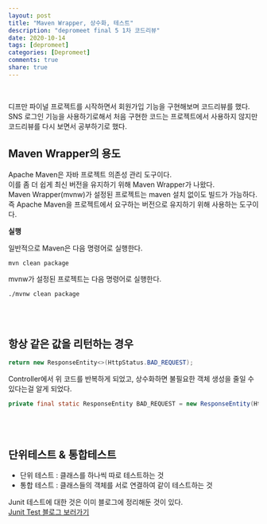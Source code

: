 ```yaml
---
layout: post
title: "Maven Wrapper, 상수화, 테스트"  
description: "depromeet final 5 1차 코드리뷰"
date: 2020-10-14
tags: [depromeet]
categories: [Depromeet]
comments: true
share: true
--- 
```

<br />   

 
디프만 파이널 프로젝트를 시작하면서 회원가입 기능을 구현해보며 코드리뷰를 했다.      
SNS 로그인 기능을 사용하기로해서 처음 구현한 코드는 프로젝트에서 사용하지 않지만   
코드리뷰를 다시 보면서 공부하기로 했다.     


## Maven Wrapper의 용도      

Apache Maven은 자바 프로젝트 의존성 관리 도구이다.     
이를 좀 더 쉽게 최신 버전을 유지하기 위해 Maven Wrapper가 나왔다.     
Maven Wrapper(mvnw)가 설정된 프로젝트는 maven 설치 없이도 빌드가 가능하다.     
즉 Apache Maven을 프로젝트에서 요구하는 버전으로 유지하기 위해 사용하는 도구이다.     

**실행**    

일반적으로 Maven은 다음 명령어로 실행한다.   

```  
mvn clean package   
```  



mvnw가 설정된 프로젝트는 다음 명령어로 실행한다.   

```  
./mvnw clean package   
```  

<br />     
<br />         

## 항상 같은 값을 리턴하는 경우      

```java
return new ResponseEntity<>(HttpStatus.BAD_REQUEST);     
```

Controller에서 위 코드를 반복하게 되었고, 상수화하면 불필요한 객체 생성을 줄일 수 있다는걸 알게 되었다.    


```java
private final static ResponseEntity BAD_REQUEST = new ResponseEntity(HttpStatus.BAD_REQUEST);
```
 
<br />        
<br />         


## 단위테스트 & 통합테스트    

- 단위 테스트 : 클래스를 하나씩 따로 테스트하는 것   
- 통합 테스트 : 클래스들의 객체를 서로 연결하여 같이 테스트하는 것   

Junit 테스트에 대한 것은 이미 블로그에 정리해둔 것이 있다.     
[Junit Test 블로그 보러가기](https://hyerin6.github.io/2020-01-13/Junit-%ED%85%8C%EC%8A%A4%ED%8A%B8-%EA%B5%AC%ED%98%84/)    

<br />     


